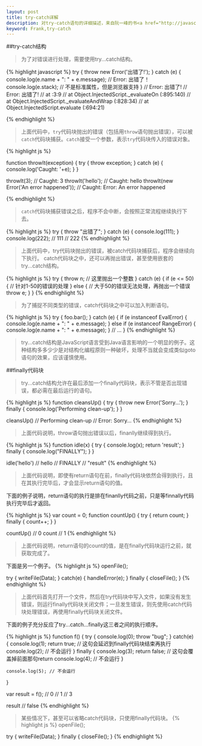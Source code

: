 ```yaml
---
layout: post
title: try-catch详解
description: 对try-catch语句的详细描述，来自阮一峰的书<a href="http://javascript.ruanyifeng.com/grammar/error.html">《Javascript标准参考教程alpha》</a>
keyword: Frank,try-catch
---
```


##try-catch结构

>为了对错误进行处理，需要使用try...catch结构。

{% highlight javascript %}
try {
  throw new Error('出错了!');
} catch (e) {
  console.log(e.name + ": " + e.message);  // Error: 出错了！
  console.log(e.stack);  // 不是标准属性，但是浏览器支持
}
// Error: 出错了!
// Error: 出错了!
//   at <anonymous>:3:9
//   at Object.InjectedScript._evaluateOn (<anonymous>:895:140)
//   at Object.InjectedScript._evaluateAndWrap (<anonymous>:828:34)
//   at Object.InjectedScript.evaluate (<anonymous>:694:21)

{% endhighlight %}

>上面代码中，`try`代码块抛出的错误（包括用`throw`语句抛出错误），可以被`catch`代码块捕获。`catch`接受一个参数，表示`try`代码块传入的错误对象。

{% highlight js %}

function throwIt(exception) {
  try {
    throw exception;
  } catch (e) {
    console.log('Caught: '+e);
  }
}

throwIt(3);
// Caught: 3
throwIt('hello');
// Caught: hello
throwIt(new Error('An error happened'));
// Caught: Error: An error happened

{% endhighlight %}

>`catch`代码块捕获错误之后，程序不会中断，会按照正常流程继续执行下去。

{% highlight js %}
try {
  throw "出错了";
} catch (e) {
  console.log(111);
}
console.log(222);
// 111
// 222
{% endhighlight %}

>上面代码中，try代码块抛出的错误，被catch代码块捕获后，程序会继续向下执行。
catch代码块之中，还可以再抛出错误，甚至使用嵌套的try...catch结构。

{% highlight js %}
try {
   throw n; // 这里抛出一个整数
} catch (e) {
   if (e <= 50) {
      // 针对1-50的错误的处理
   } else {
      // 大于50的错误无法处理，再抛出一个错误
      throw e;
   }
}
{% endhighlight %}

>为了捕捉不同类型的错误，catch代码块之中可以加入判断语句。

{% highlight js %}
try {
  foo.bar();
} catch (e) {
  if (e instanceof EvalError) {
    console.log(e.name + ": " + e.message);
  } else if (e instanceof RangeError) {
    console.log(e.name + ": " + e.message);
  }
  // ... 
}
{% endhighlight %}

>try...catch结构是JavaScript语言受到Java语言影响的一个明显的例子。这种结构多多少少是对结构化编程原则一种破坏，处理不当就会变成类似goto语句的效果，应该谨慎使用。

##finally代码块

>try...catch结构允许在最后添加一个finally代码块，表示不管是否出现错误，都必需在最后运行的语句。

{% highlight js %}
function cleansUp() {
    try {
        throw new Error('Sorry...');
    } finally {
        console.log('Performing clean-up');
    }
}

cleansUp()
// Performing clean-up
// Error: Sorry...
{% endhighlight %}

>上面代码说明，throw语句抛出错误以后，finanlly继续得到执行。

{% highlight js %}
function idle(x) {
    try {
        console.log(x);
        return 'result';
    } finally {
        console.log("FINALLY");
    }
}

idle('hello')
// hello
// FINALLY
// "result"
{% endhighlight %}

>上面代码说明，即使有return语句在前，finally代码块依然会得到执行，且在其执行完毕后，才会显示return语句的值。

下面的例子说明，return语句的执行是排在finanlly代码之前，只是等finnally代码执行完毕后才返回。

{% highlight js %}
var count = 0;
function countUp() {
    try {
        return count;
    } finally {
        count++;
    }
}

countUp()
// 0
count
// 1
{% endhighlight %}

>上面代码说明，return语句的count的值，是在finally代码块运行之前，就获取完成了。

下面是另一个例子。
{% highlight js %}
openFile();

try {
   writeFile(Data);
} catch(e) {
    handleError(e);
} finally {
   closeFile();
}
{% endhighlight %}

>上面代码首先打开一个文件，然后在try代码块中写入文件，如果没有发生错误，则运行finally代码块关闭文件；一旦发生错误，则先使用catch代码块处理错误，再使用finally代码块关闭文件。

下面的例子充分反应了try...catch...finally这三者之间的执行顺序。

{% highlight js %}
function f() {
    try {
        console.log(0);
        throw "bug";
    } catch(e) {
        console.log(1);
        return true; // 这句会延迟到finally代码块结束再执行
        console.log(2); // 不会运行
    } finally {
        console.log(3);
        return false; // 这句会覆盖掉前面那句return
        console.log(4); // 不会运行
    }
    
    console.log(5); // 不会运行
}

var result = f(); 
// 0
// 1
// 3

result
// false
{% endhighlight %}

>某些情况下，甚至可以省略catch代码块，只使用finally代码块。
{% highlight js %}
openFile();

try {
   writeFile(Data);
} finally {
   closeFile();
}
{% endhighlight %}


